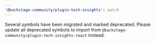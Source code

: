 ```yaml
---
'@backstage-community/plugin-tech-insights': patch
---
```


Several symbols have been migrated and marked deprecated. Please update all deprecated symbols to import from `@backstage-community/plugin-tech-insights-react` instead.

